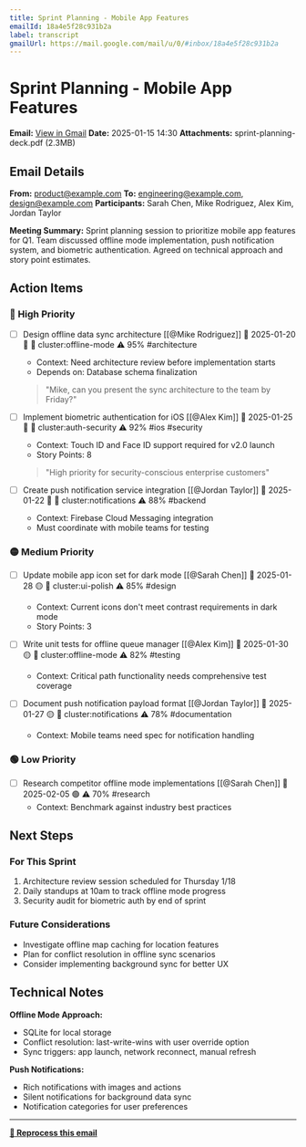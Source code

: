 ```yaml
---
title: Sprint Planning - Mobile App Features
emailId: 18a4e5f28c931b2a
label: transcript
gmailUrl: https://mail.google.com/mail/u/0/#inbox/18a4e5f28c931b2a
---
```


# Sprint Planning - Mobile App Features

**Email:** [View in Gmail](https://mail.google.com/mail/u/0/#inbox/18a4e5f28c931b2a)
**Date:** 2025-01-15 14:30
**Attachments:** sprint-planning-deck.pdf (2.3MB)

## Email Details

**From:** product@example.com
**To:** engineering@example.com, design@example.com
**Participants:** Sarah Chen, Mike Rodriguez, Alex Kim, Jordan Taylor

**Meeting Summary:**
Sprint planning session to prioritize mobile app features for Q1. Team discussed offline mode implementation, push notification system, and biometric authentication. Agreed on technical approach and story point estimates.

## Action Items

### 🔴 High Priority

- [ ] Design offline data sync architecture [[@Mike Rodriguez]] 📅 2025-01-20 🔴 🧩 cluster:offline-mode ⚠️ 95% #architecture
  - Context: Need architecture review before implementation starts
  - Depends on: Database schema finalization
  > "Mike, can you present the sync architecture to the team by Friday?"

- [ ] Implement biometric authentication for iOS [[@Alex Kim]] 📅 2025-01-25 🔴 🧩 cluster:auth-security ⚠️ 92% #ios #security
  - Context: Touch ID and Face ID support required for v2.0 launch
  - Story Points: 8
  > "High priority for security-conscious enterprise customers"

- [ ] Create push notification service integration [[@Jordan Taylor]] 📅 2025-01-22 🔴 🧩 cluster:notifications ⚠️ 88% #backend
  - Context: Firebase Cloud Messaging integration
  - Must coordinate with mobile teams for testing

### 🟡 Medium Priority

- [ ] Update mobile app icon set for dark mode [[@Sarah Chen]] 📅 2025-01-28 🟡 🧩 cluster:ui-polish ⚠️ 85% #design
  - Context: Current icons don't meet contrast requirements in dark mode
  - Story Points: 3

- [ ] Write unit tests for offline queue manager [[@Alex Kim]] 📅 2025-01-30 🟡 🧩 cluster:offline-mode ⚠️ 82% #testing
  - Context: Critical path functionality needs comprehensive test coverage

- [ ] Document push notification payload format [[@Jordan Taylor]] 📅 2025-01-27 🟡 🧩 cluster:notifications ⚠️ 78% #documentation
  - Context: Mobile teams need spec for notification handling

### 🟢 Low Priority

- [ ] Research competitor offline mode implementations [[@Sarah Chen]] 📅 2025-02-05 🟢 ⚠️ 70% #research
  - Context: Benchmark against industry best practices

## Next Steps

### For This Sprint
1. Architecture review session scheduled for Thursday 1/18
2. Daily standups at 10am to track offline mode progress
3. Security audit for biometric auth by end of sprint

### Future Considerations
- Investigate offline map caching for location features
- Plan for conflict resolution in offline sync scenarios
- Consider implementing background sync for better UX

## Technical Notes

**Offline Mode Approach:**
- SQLite for local storage
- Conflict resolution: last-write-wins with user override option
- Sync triggers: app launch, network reconnect, manual refresh

**Push Notifications:**
- Rich notifications with images and actions
- Silent notifications for background data sync
- Notification categories for user preferences

---

**[🔄 Reprocess this email](obsidian://meeting-tasks-reprocess?id=18a4e5f28c931b2a)**
